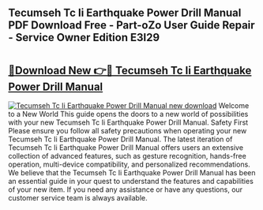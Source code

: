 ## Tecumseh Tc Ii Earthquake Power Drill Manual PDF Download Free - Part-oZo User Guide Repair - Service Owner Edition E3I29

# <h2><a href="http://bc81613.oget.top/?id=Tecumseh+Tc+Ii+Earthquake+Power+Drill+Manual">🔗Download New 👉🔴 Tecumseh Tc Ii Earthquake Power Drill Manual</a></h2>

[![Tecumseh Tc Ii Earthquake Power Drill Manual new download](https://i.imgur.com/5g1atiW.png)](http://bc81613.oget.top/?id=Tecumseh+Tc+Ii+Earthquake+Power+Drill+Manual)
Welcome to a New World This guide opens the doors to a new world of possibilities with your new Tecumseh Tc Ii Earthquake Power Drill Manual. Safety First Please ensure you follow all safety precautions when operating your new Tecumseh Tc Ii Earthquake Power Drill Manual. The latest iteration of Tecumseh Tc Ii Earthquake Power Drill Manual offers users an extensive collection of advanced features, such as gesture recognition, hands-free operation, multi-device compatibility, and personalized recommendations. We believe that the Tecumseh Tc Ii Earthquake Power Drill Manual has been an essential guide in your quest to understand the features and capabilities of your new item. If you need any assistance or have any questions, our customer service team is always available.
